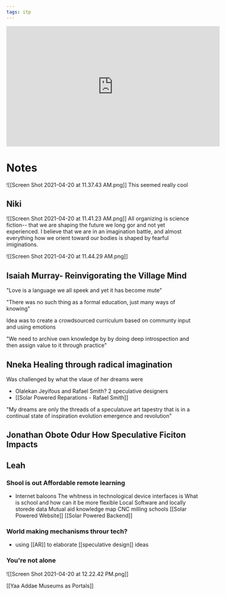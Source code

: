 ```yaml
---
tags: itp
---
```

<iframe width="560" height="315" src="https://www.youtube.com/embed/7dtxsP5lyLo" title="YouTube video player" frameborder="0" allow="accelerometer; autoplay; clipboard-write; encrypted-media; gyroscope; picture-in-picture" allowfullscreen></iframe>

# Notes
![[Screen Shot 2021-04-20 at 11.37.43 AM.png]]
This seemed really cool

## Niki
![[Screen Shot 2021-04-20 at 11.41.23 AM.png]]
All organizing is science fiction-- that we are shaping the future we long gor and not yet experienced. I believe that we are in an imagination battle, and almost everything how we orient toward our bodies is shaped by fearful imiginations.

![[Screen Shot 2021-04-20 at 11.44.29 AM.png]]

## Isaiah Murray- Reinvigorating the Village Mind
"Love is a language we all speek and yet it has become mute"

"There was no such thing as a formal education, just many ways of knowing"

Idea was to create a crowdsourced curriculum based on communty input and using emotions

"We need to archive own knowledge by by doing deep introspection and then assign value to it through practice"

## Nneka Healing through radical imagination
Was challenged by what the vlaue of her dreams were

- Olalekan Jeyifous and Rafael Smith? 2 speculative designers
- [[Solar Powered Reparations - Rafael Smith]]

"My dreams are only the threads of a speculatuve art tapestry that is in a continual state of inspiration evolution emergence and revolution"

## Jonathan Obote Odur How Speculative Ficiton Impacts

## Leah
### Shool is out Affordable remote learning
- Internet baloons
The whitness in technological device interfaces is
What is school and how can it be more flexible
Local Software and locally storede data
Mutual aid knowledge map
CNC milling schools
[[Solar Powered Website]] [[Solar Powered Backend]]

### World making mechanisms throur tech?
- using [[AR]] to elaborate [[speculative design]] ideas

### You're not alone
 
![[Screen Shot 2021-04-20 at 12.22.42 PM.png]]

[[Yaa Addae Museums as Portals]]